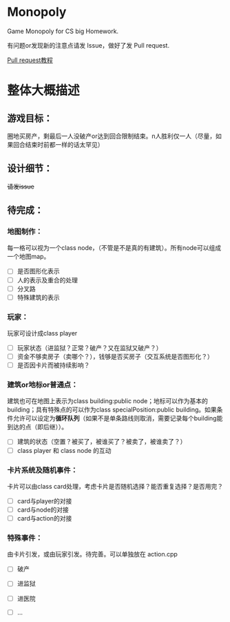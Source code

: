 # Monopoly
Game Monopoly for CS big Homework.

有问题or发现新的注意点请发 Issue，做好了发 Pull request.

[Pull request教程](https://www.zhihu.com/question/21682976)

# 整体大概描述

## 游戏目标：
圈地买房产，剩最后一人没破产or达到回合限制结束。n人胜利仅一人（尽量，如果回合结束时前都一样的话太罕见）

## 设计细节：

~~请发issue~~

## 待完成：

### 地图制作：
每一格可以视为一个class node，（不管是不是真的有建筑）。所有node可以组成一个地图map。
+ [ ] 是否图形化表示
+ [ ] 人的表示及重合的处理
+ [ ] 分叉路
+ [ ] 特殊建筑的表示

### 玩家：
玩家可设计成class player
+ [ ] 玩家状态（进监狱？正常？破产？又在监狱又破产？）
+ [ ] 资金不够卖房子（卖哪个？），钱够是否买房子（交互系统是否图形化？）
+ [ ] 是否因卡片而被持续影响？

### 建筑or地标or普通点：
建筑也可在地图上表示为class building:public node；地标可以作为基本的building；具有特殊点的可以作为class specialPosition:public building。如果条件允许可以设定为**循环队列**（如果不是单条路线则取消，需要记录每个building能到达的点（即后继））。
+ [ ] 建筑的状态（空置？被买了，被谁买了？被卖了，被谁卖了？）
+ [ ] class player 和 class node 的互动

### 卡片系统及随机事件：
卡片可以由class card处理，考虑卡片是否随机选择？能否重复选择？是否用完？
+ [ ] card与player的对接
+ [ ] card与node的对接
+ [ ] card与action的对接

### 特殊事件：
由卡片引发，或由玩家引发。待完善。可以单独放在 action.cpp
+ [ ] 破产
+ [ ] 进监狱
+ [ ] 进医院
+ [ ] ...

